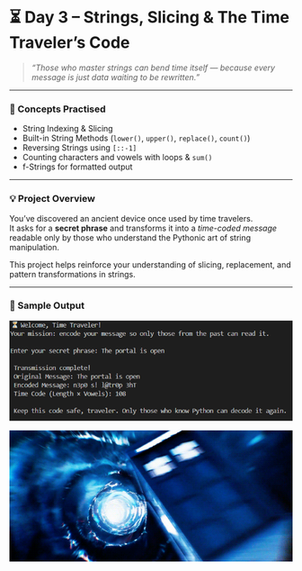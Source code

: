 # ⏳ Day 3 – Strings, Slicing & The Time Traveler’s Code

> *“Those who master strings can bend time itself — because every message is just data waiting to be rewritten.”*  

---

### 🧠 Concepts Practised
- String Indexing & Slicing  
- Built-in String Methods (`lower()`, `upper()`, `replace()`, `count()`)  
- Reversing Strings using `[::-1]`  
- Counting characters and vowels with loops & `sum()`  
- f-Strings for formatted output  

---

### 💡 Project Overview
You’ve discovered an ancient device once used by time travelers.  
It asks for a **secret phrase** and transforms it into a *time-coded message* readable only by those who understand the Pythonic art of string manipulation.  

This project helps reinforce your understanding of slicing, replacement, and pattern transformations in strings.

---

### 🧩 Sample Output
![Time Traveler Output](https://raw.githubusercontent.com/hnnthecore/100DaysOfPythonMastery/refs/heads/main/03_day/day3_output.png)

![Time Traveler GIF](https://raw.githubusercontent.com/hnnthecore/100DaysOfPythonMastery/refs/heads/main/03_day/timeTravel.gif)
